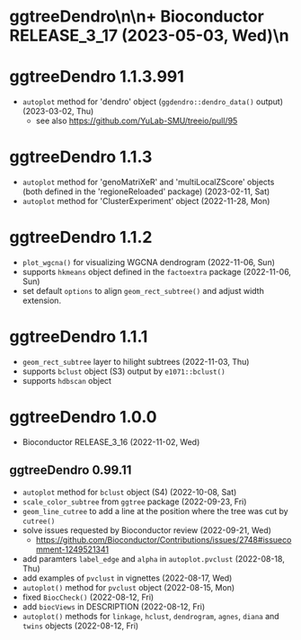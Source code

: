 # ggtreeDendro\n\n+ Bioconductor RELEASE_3_17 (2023-05-03, Wed)\n
# ggtreeDendro 1.1.3.991

+ `autoplot` method for 'dendro' object (`ggdendro::dendro_data()` output) (2023-03-02, Thu)    
    - see also <https://github.com/YuLab-SMU/treeio/pull/95>

# ggtreeDendro 1.1.3

+ `autoplot` method for 'genoMatriXeR' and 'multiLocalZScore' objects (both defined in the 'regioneReloaded' package) (2023-02-11, Sat)
+ `autoplot` method for 'ClusterExperiment' object (2022-11-28, Mon)

# ggtreeDendro 1.1.2

+ `plot_wgcna()` for visualizing WGCNA dendrogram (2022-11-06, Sun)
+ supports `hkmeans` object defined in the `factoextra` package (2022-11-06, Sun)
+ set default `options` to align `geom_rect_subtree()` and adjust width extension.

# ggtreeDendro 1.1.1

+ `geom_rect_subtree` layer to hilight subtrees (2022-11-03, Thu)
+ supports `bclust` object (S3) output by `e1071::bclust()` 
+ supports `hdbscan` object 

# ggtreeDendro 1.0.0

+ Bioconductor RELEASE_3_16 (2022-11-02, Wed)

## ggtreeDendro 0.99.11

+ `autoplot` method for `bclust` object (S4) (2022-10-08, Sat)
+ `scale_color_subtree` from `ggtree` package (2022-09-23, Fri)
+ `geom_line_cutree` to add a line at the position where the tree was cut by `cutree()` 
+ solve issues requested by Bioconductor review (2022-09-21, Wed)
    - <https://github.com/Bioconductor/Contributions/issues/2748#issuecomment-1249521341>
+ add paramters `label_edge` and `alpha` in `autoplot.pvclust` (2022-08-18, Thu)
+ add examples of `pvclust` in vignettes (2022-08-17, Wed)
+ `autoplot()` method for `pvclust` object (2022-08-15, Mon)
+ fixed `BiocCheck()` (2022-08-12, Fri)
+ add `biocViews` in DESCRIPTION (2022-08-12, Fri)
+ `autoplot()` methods for `linkage`, `hclust`, `dendrogram`, `agnes`, `diana` and `twins` objects (2022-08-12, Fri)
